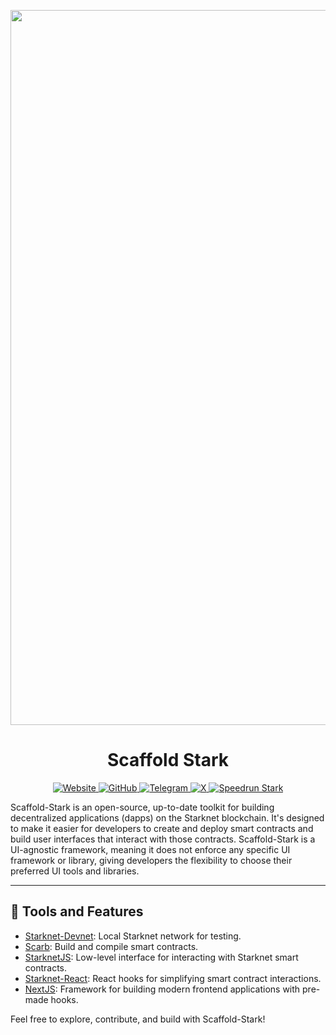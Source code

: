 <p align="center">
<img width="1144" alt="image" src="https://github.com/user-attachments/assets/cf771d79-2138-4171-b195-d44a49cc1a63" />
</p>

<h1 align="center">Scaffold Stark</h1>

<p align="center">
<a href="https://scaffoldstark.com">
<img src="https://img.shields.io/badge/Website-ScaffoldStark.com-blue?style=flat-square&logo=google-chrome" alt="Website">
</a>
<a href="https://github.com/Quantum3-Labs/scaffold-stark-2">
<img src="https://img.shields.io/badge/GitHub-Scaffold--Stark-black?style=flat-square&logo=github&logoColor=white" alt="GitHub">
</a>
<a href="https://t.me/+wO3PtlRAreo4MDI9">
<img src="https://img.shields.io/badge/Telegram-Group%20Chat-blue?style=flat-square&logo=telegram" alt="Telegram">
</a>
<a href="https://x.com/ScaffoldStark">
<img src="https://img.shields.io/badge/ScaffoldStark-black?style=flat-square&logo=x&logoColor=white" alt="X">
</a>
<a href="https://www.speedrunstark.com/">
<img src="https://img.shields.io/badge/Speedrun%20Stark-%20Challenges-orange?style=flat-square&logo=target" alt="Speedrun Stark">
</a>
</p>

Scaffold-Stark is an open-source, up-to-date toolkit for building decentralized applications (dapps) on the Starknet blockchain. It's designed to make it easier for developers to create and deploy smart contracts and build user interfaces that interact with those contracts. Scaffold-Stark is a UI-agnostic framework, meaning it does not enforce any specific UI framework or library, giving developers the flexibility to choose their preferred UI tools and libraries.

---

## 🚀 Tools and Features
- [Starknet-Devnet](https://0xspaceshard.github.io/starknet-devnet/): Local Starknet network for testing.
- [Scarb](https://docs.swmansion.com/scarb/): Build and compile smart contracts.
- [StarknetJS](https://www.starknetjs.com/docs/guides/intro): Low-level interface for interacting with Starknet smart contracts.
- [Starknet-React](https://starknet-react.com/docs/getting-started): React hooks for simplifying smart contract interactions.
- [NextJS](https://nextjs.org/docs): Framework for building modern frontend applications with pre-made hooks.

Feel free to explore, contribute, and build with Scaffold-Stark!
